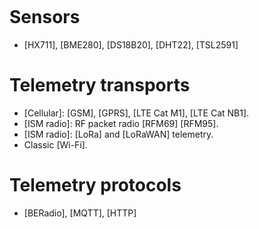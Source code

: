 ```{include} ./resources-md.md
```


# Sensors

- [HX711], [BME280], [DS18B20], [DHT22], [TSL2591]


# Telemetry transports

- [Cellular]: [GSM], [GPRS], [LTE Cat M1], [LTE Cat NB1].
- [ISM radio]: RF packet radio [RFM69] [RFM95].
- [ISM radio]: [LoRa] and [LoRaWAN] telemetry.
- Classic [Wi-Fi].


# Telemetry protocols

- [BERadio], [MQTT], [HTTP]
